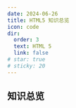 ```yaml
---
date: 2024-06-26
title: HTML5 知识总览
icon: code
dir:
  order: 3
  text: HTML 5
  link: false
# star: true
# sticky: 20
---
```


<Catalog/>

## 知识总览
